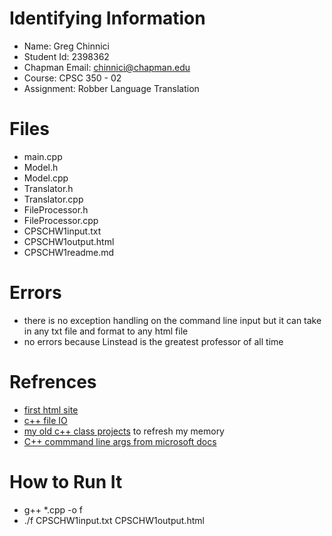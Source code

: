 # Identifying Information
- Name: Greg Chinnici
- Student Id: 2398362
- Chapman Email: chinnici@chapman.edu
- Course: CPSC 350 - 02
- Assignment: Robber Language Translation
# Files
- main.cpp
- Model.h
- Model.cpp
- Translator.h
- Translator.cpp
- FileProcessor.h
- FileProcessor.cpp
- CPSCHW1input.txt
- CPSCHW1output.html
- CPSCHW1readme.md
# Errors
- there is no exception handling on the command line input but it can take in any txt file and format to any html file
- no errors because Linstead is the greatest professor of all time
# Refrences
- [first html site](https://html.com/#Creating_Your_First_HTML_Webpage)
- [c++ file IO](https://www.tutorialspoint.com/cplusplus/cpp_files_streams.htm)
- [my old c++ class projects](https://github.com/Greg-Chinnici/Cplusplus-Class) to refresh my memory
- [C++ commmand line args from microsoft docs](https://docs.microsoft.com/en-us/cpp/cpp/main-function-command-line-args?view=msvc-170)
# How to Run It
- g++ *.cpp -o f
- ./f CPSCHW1input.txt CPSCHW1output.html


[//]: # (still learning markdown)